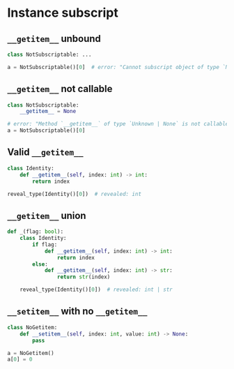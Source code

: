 # Instance subscript

## `__getitem__` unbound

```py
class NotSubscriptable: ...

a = NotSubscriptable()[0]  # error: "Cannot subscript object of type `NotSubscriptable` with no `__getitem__` method"
```

## `__getitem__` not callable

```py
class NotSubscriptable:
    __getitem__ = None

# error: "Method `__getitem__` of type `Unknown | None` is not callable on object of type `NotSubscriptable`"
a = NotSubscriptable()[0]
```

## Valid `__getitem__`

```py
class Identity:
    def __getitem__(self, index: int) -> int:
        return index

reveal_type(Identity()[0])  # revealed: int
```

## `__getitem__` union

```py
def _(flag: bool):
    class Identity:
        if flag:
            def __getitem__(self, index: int) -> int:
                return index
        else:
            def __getitem__(self, index: int) -> str:
                return str(index)

    reveal_type(Identity()[0])  # revealed: int | str
```

## `__setitem__` with no `__getitem__`

```py
class NoGetitem:
    def __setitem__(self, index: int, value: int) -> None:
        pass

a = NoGetitem()
a[0] = 0
```
